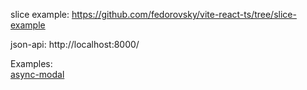 
slice example: https://github.com/fedorovsky/vite-react-ts/tree/slice-example

json-api: http://localhost:8000/  

Examples:  
[async-modal](https://github.com/fedorovsky/vite-react-ts/tree/async-modal)

